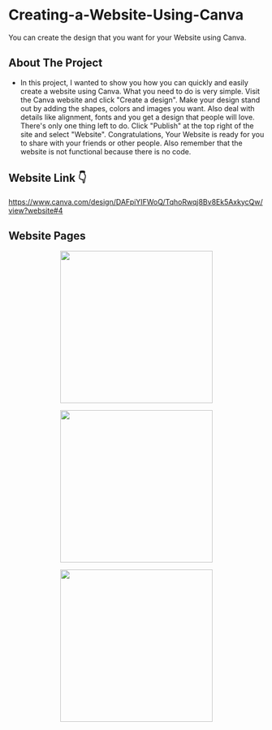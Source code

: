 # Creating-a-Website-Using-Canva

You can create the design that you want for your Website using Canva.

## About The Project

* In this project, I wanted to show you how you can quickly and easily create a website using Canva. 
What you need to do is very simple. Visit the Canva website and click "Create a design". 
Make your design stand out by adding the shapes, colors and images you want. 
Also deal with details like alignment, fonts and you get a design that people will love. 
There's only one thing left to do. Click "Publish" at the top right of the site and select "Website". 
Congratulations, Your Website is ready for you to share with your friends or other people. 
Also remember that the website is not functional because there is no code.

## Website Link 👇
https://www.canva.com/design/DAFpiYIFWoQ/TqhoRwqj8Bv8Ek5AxkycQw/view?website#4

## Website Pages
<div align="center">
<img src="https://github.com/ysnhasan1/Creating-a-Website-Using-Canva/assets/102024926/b4b06e64-9bf9-4cf8-b858-0020a2823f97" height="300"><br />

<img src="https://github.com/ysnhasan1/Creating-a-Website-Using-Canva/assets/102024926/408dd007-d3af-4b3d-af16-85bbd0c77095" height="300"><br />

<img src="https://github.com/ysnhasan1/Creating-a-Website-Using-Canva/assets/102024926/1f45fe1d-7b62-4b0c-a38e-f5f46d89a161" height="300">
</div>

